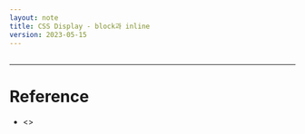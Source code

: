 ```yaml
---
layout: note
title: CSS Display - block과 inline
version: 2023-05-15
---
```




## 







---




# Reference

- <>
